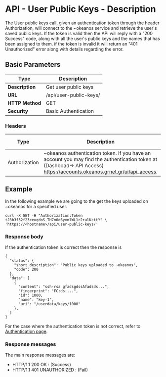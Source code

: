 
# API - User Public Keys - Description
The User public keys call, given an authentication token through the header Authorization, will
connect to the ~okeanos service and retrieve the user's saved public keys. If
the token is valid then the API will reply with a "200 Success" code, along with all the user's
public keys and the names that has been assigned to them. if the token is invalid it will return
an "401 Unauthorized" error along with details regarding the error.

## Basic Parameters
|Type             | Description
|-----------------|--------------------------
| **Description** | Get user public keys
| **URL**         | /api/user-public-keys/
| **HTTP Method** | GET
| **Security**    | Basic Authentication

### Headers

Type          | Description          | Required | Default value | Example value
------------- | -------------------- | -------- | ------------- | ----------------------------
Authorization | ~okeanos authentication token. If you have an account you may find the authentication token at (Dashboad-> API Access) https://accounts.okeanos.grnet.gr/ui/api_access. | `Yes`    | None          | Token tJ3b3f32f23ceuqdoS_..

## Example
In the following example we are going to the get the keys uploaded on ~okeanos for
a specified user.

```
curl -X GET -H "Authorization:Token tJ3b3f32f23ceuqdoS_TH7m0d6yxmlWL1r2ralKcttY" \
'https://<hostname>/api/user-public-keys/'
```

### Response body
If the authentication token is correct then the response is

```
{
  "status": {
    "short_description": "Public keys uploaded to ~okeanos",
    "code": 200
  },
  "data": [
    {
      "content": "ssh-rsa gfadsgdssAfadsds...",
      "fingerprint": "FC:ds:...",
      "id": 1000,
      "name": "key-1",
      "uri": "/userdata/keys/1000"
    },
  ]
}
```

For the case where the authentication token is not correct, refer to [Authentication page](Authentication.md).

### Response messages
The main response messages are:

 - HTTP/1.1 200 OK : (Success)
 - HTTP/1.1 401 UNAUTHORIZED : (Fail)

